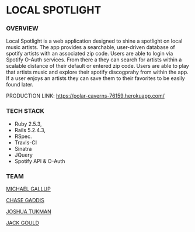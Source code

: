 # LOCAL SPOTLIGHT

### OVERVIEW
Local Spotlight is a web application designed to shine a spotlight on local music artists. The app provides a searchable, user-driven database of spotify artists with an associated zip code. Users are able to login via Spotify O-Auth services. From there a they can search for artists within a scalable distance of their default or entered zip code. Users are able to play that artists music and explore their spotify discogprahy from within the app. If a user enjoys an artists they can save them to their favorites to be easily found later.

PRODUCTION LINK: https://polar-caverns-76159.herokuapp.com/

### TECH STACK
* Ruby 2.5.3,
* Rails 5.2.4.3,
* RSpec.
* Travis-CI
* Sinatra
* JQuery 
* Spotify API & O-Auth

### TEAM
[MICHAEL GALLUP](https://github.com/Gallup93)

[CHASE GADDIS](https://github.com/cgaddis36)

[JOSHUA TUKMAN](https://github.com/Joshua-Tukman)

[JACK GOULD](https://github.com/jhgould)
